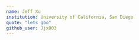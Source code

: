 ```yaml
---
name: Jeff Xu
institution: University of California, San Diego
quote: "lets goo"
github_user: Jjx003
---
```

